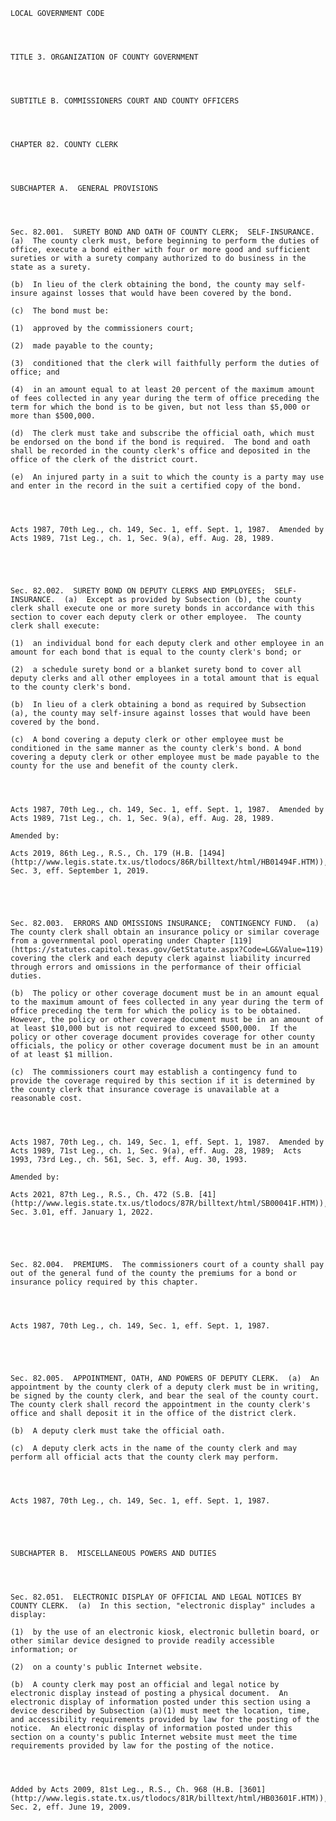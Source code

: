 ﻿
    
    
    	
    					
    
    
    LOCAL GOVERNMENT CODE
    
      
    
    
    TITLE 3. ORGANIZATION OF COUNTY GOVERNMENT
    
      
    
    
    SUBTITLE B. COMMISSIONERS COURT AND COUNTY OFFICERS
    
      
    
    
    CHAPTER 82. COUNTY CLERK
    
      
    
    
    SUBCHAPTER A.  GENERAL PROVISIONS
    
      
    
    
    Sec. 82.001.  SURETY BOND AND OATH OF COUNTY CLERK;  SELF-INSURANCE.  (a)  The county clerk must, before beginning to perform the duties of office, execute a bond either with four or more good and sufficient sureties or with a surety company authorized to do business in the state as a surety.
    
    (b)  In lieu of the clerk obtaining the bond, the county may self-insure against losses that would have been covered by the bond.
    
    (c)  The bond must be:
    
    (1)  approved by the commissioners court;
    
    (2)  made payable to the county;
    
    (3)  conditioned that the clerk will faithfully perform the duties of office; and
    
    (4)  in an amount equal to at least 20 percent of the maximum amount of fees collected in any year during the term of office preceding the term for which the bond is to be given, but not less than $5,000 or more than $500,000.
    
    (d)  The clerk must take and subscribe the official oath, which must be endorsed on the bond if the bond is required.  The bond and oath shall be recorded in the county clerk's office and deposited in the office of the clerk of the district court.
    
    (e)  An injured party in a suit to which the county is a party may use and enter in the record in the suit a certified copy of the bond.
    
    
    
    
    Acts 1987, 70th Leg., ch. 149, Sec. 1, eff. Sept. 1, 1987.  Amended by Acts 1989, 71st Leg., ch. 1, Sec. 9(a), eff. Aug. 28, 1989.
    
    
    
    
    
    Sec. 82.002.  SURETY BOND ON DEPUTY CLERKS AND EMPLOYEES;  SELF-INSURANCE.  (a)  Except as provided by Subsection (b), the county clerk shall execute one or more surety bonds in accordance with this section to cover each deputy clerk or other employee.  The county clerk shall execute:
    
    (1)  an individual bond for each deputy clerk and other employee in an amount for each bond that is equal to the county clerk's bond; or
    
    (2)  a schedule surety bond or a blanket surety bond to cover all deputy clerks and all other employees in a total amount that is equal to the county clerk's bond.
    
    (b)  In lieu of a clerk obtaining a bond as required by Subsection (a), the county may self-insure against losses that would have been covered by the bond.
    
    (c)  A bond covering a deputy clerk or other employee must be conditioned in the same manner as the county clerk's bond. A bond covering a deputy clerk or other employee must be made payable to the county for the use and benefit of the county clerk.
    
    
    
    
    Acts 1987, 70th Leg., ch. 149, Sec. 1, eff. Sept. 1, 1987.  Amended by Acts 1989, 71st Leg., ch. 1, Sec. 9(a), eff. Aug. 28, 1989.
    
    Amended by: 
    
    Acts 2019, 86th Leg., R.S., Ch. 179 (H.B. [1494](http://www.legis.state.tx.us/tlodocs/86R/billtext/html/HB01494F.HTM)), Sec. 3, eff. September 1, 2019.
    
    
    
    
    
    Sec. 82.003.  ERRORS AND OMISSIONS INSURANCE;  CONTINGENCY FUND.  (a)  The county clerk shall obtain an insurance policy or similar coverage from a governmental pool operating under Chapter [119](https://statutes.capitol.texas.gov/GetStatute.aspx?Code=LG&Value=119) covering the clerk and each deputy clerk against liability incurred through errors and omissions in the performance of their official duties.
    
    (b)  The policy or other coverage document must be in an amount equal to the maximum amount of fees collected in any year during the term of office preceding the term for which the policy is to be obtained.  However, the policy or other coverage document must be in an amount of at least $10,000 but is not required to exceed $500,000.  If the policy or other coverage document provides coverage for other county officials, the policy or other coverage document must be in an amount of at least $1 million.
    
    (c)  The commissioners court may establish a contingency fund to provide the coverage required by this section if it is determined by the county clerk that insurance coverage is unavailable at a reasonable cost. 
    
    
    
    
    Acts 1987, 70th Leg., ch. 149, Sec. 1, eff. Sept. 1, 1987.  Amended by Acts 1989, 71st Leg., ch. 1, Sec. 9(a), eff. Aug. 28, 1989;  Acts 1993, 73rd Leg., ch. 561, Sec. 3, eff. Aug. 30, 1993.
    
    Amended by: 
    
    Acts 2021, 87th Leg., R.S., Ch. 472 (S.B. [41](http://www.legis.state.tx.us/tlodocs/87R/billtext/html/SB00041F.HTM)), Sec. 3.01, eff. January 1, 2022.
    
    
    
    
    
    Sec. 82.004.  PREMIUMS.  The commissioners court of a county shall pay out of the general fund of the county the premiums for a bond or insurance policy required by this chapter.
    
    
    
    
    Acts 1987, 70th Leg., ch. 149, Sec. 1, eff. Sept. 1, 1987.
    
    
    
    
    
    Sec. 82.005.  APPOINTMENT, OATH, AND POWERS OF DEPUTY CLERK.  (a)  An appointment by the county clerk of a deputy clerk must be in writing, be signed by the county clerk, and bear the seal of the county court.  The county clerk shall record the appointment in the county clerk's office and shall deposit it in the office of the district clerk.
    
    (b)  A deputy clerk must take the official oath.
    
    (c)  A deputy clerk acts in the name of the county clerk and may perform all official acts that the county clerk may perform.
    
    
    
    
    Acts 1987, 70th Leg., ch. 149, Sec. 1, eff. Sept. 1, 1987.
    
    
    
    
    
    SUBCHAPTER B.  MISCELLANEOUS POWERS AND DUTIES
    
      
    
    
    Sec. 82.051.  ELECTRONIC DISPLAY OF OFFICIAL AND LEGAL NOTICES BY COUNTY CLERK.  (a)  In this section, "electronic display" includes a display:
    
    (1)  by the use of an electronic kiosk, electronic bulletin board, or other similar device designed to provide readily accessible information; or
    
    (2)  on a county's public Internet website.
    
    (b)  A county clerk may post an official and legal notice by electronic display instead of posting a physical document.  An electronic display of information posted under this section using a device described by Subsection (a)(1) must meet the location, time, and accessibility requirements provided by law for the posting of the notice.  An electronic display of information posted under this section on a county's public Internet website must meet the time requirements provided by law for the posting of the notice.
    
    
    
    
    Added by Acts 2009, 81st Leg., R.S., Ch. 968 (H.B. [3601](http://www.legis.state.tx.us/tlodocs/81R/billtext/html/HB03601F.HTM)), Sec. 2, eff. June 19, 2009.
    
    
    
    
    				
